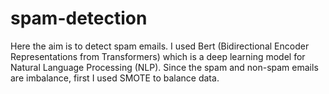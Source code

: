 # spam-detection 

Here the aim is to detect spam emails. I used Bert (Bidirectional Encoder Representations from Transformers) which is a deep learning model for Natural Language Processing (NLP). Since the spam and non-spam emails are imbalance, first I used SMOTE to balance data. 
